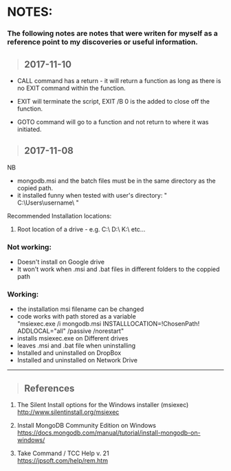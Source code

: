 # NOTES:
### The following notes are notes that were writen for myself as a reference point to my discoveries or useful information.

> ## 2017-11-10   
* CALL command has a return - it will return a function as long as there is no EXIT command within the function. 

* EXIT will terminate the script, EXIT /B 0 is the added to close off the function.

* GOTO command will go to a function and not return to where it was initiated.

> ## 2017-11-08
NB
- mongodb.msi and the batch files must be in the same directory as the copied path.
- it installed funny when tested with user's directory: " C:\Users\username\ "

Recommended Installation locations:  
1. Root location of a drive - e.g. C:\ D:\ K:\ etc...


### Not working:
- Doesn't install on Google drive
- It won't work when .msi and .bat files in different folders to the coppied path

### Working:
- the installation msi filename can be changed
- code works with path stored as a variable   
    "msiexec.exe /i mongodb.msi INSTALLLOCATION=!ChosenPath! ADDLOCAL="all" /passive /norestart"
- installs msiexec.exe on Different drives
- leaves .msi and .bat file when uninstalling
- Installed and uninstalled on DropBox
- Installed and uninstalled on Network Drive

---
> ## References
1. The Silent Install options for the Windows installer (msiexec)   
http://www.silentinstall.org/msiexec

2. Install MongoDB Community Edition on Windows   
https://docs.mongodb.com/manual/tutorial/install-mongodb-on-windows/

3. Take Command / TCC Help v. 21   
https://jpsoft.com/help/rem.htm
